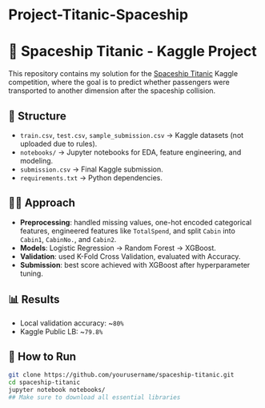 # Project-Titanic-Spaceship
# 🚀 Spaceship Titanic - Kaggle Project

This repository contains my solution for the [Spaceship Titanic](https://www.kaggle.com/competitions/spaceship-titanic) Kaggle competition, where the goal is to predict whether passengers were transported to another dimension after the spaceship collision.

## 📂 Structure
- `train.csv`, `test.csv`, `sample_submission.csv` → Kaggle datasets (not uploaded due to rules).
- `notebooks/` → Jupyter notebooks for EDA, feature engineering, and modeling.
- `submission.csv` → Final Kaggle submission.
- `requirements.txt` → Python dependencies.

## 🧑‍💻 Approach
- **Preprocessing**: handled missing values, one-hot encoded categorical features, engineered features like `TotalSpend`, and split `Cabin` into `Cabin1`, `CabinNo.`, and `Cabin2`.
- **Models**: Logistic Regression → Random Forest → XGBoost.  
- **Validation**: used K-Fold Cross Validation, evaluated with Accuracy.  
- **Submission**: best score achieved with XGBoost after hyperparameter tuning.

## 📊 Results
- Local validation accuracy: ~`80%`  
- Kaggle Public LB: ~`79.8%`  

## 🚀 How to Run
```bash
git clone https://github.com/yourusername/spaceship-titanic.git
cd spaceship-titanic
jupyter notebook notebooks/
## Make sure to download all essential libraries